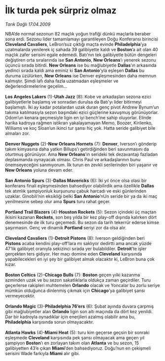 # İlk turda pek sürpriz olmaz

*Tarık Dağlı 17.04.2009*

<div class="taraf_structure_2col_1zq">
<div class="margen_n">



 <p>NBA’de normal sezonun 82 maçlık yoğun trafiği dünkü maçlarla beraber sona erdi. Sezonu lider tamamlamayı garantileyen Doğu Konferansı birincisi <b>Cleveland Cavaliers</b>, LeBron’suz çıktığı maçta evinde <b>Philadelphia</b>’ya uzatmalarda yenilerek iç sahada 39 galibiyette kaldı ve <b>Boston</b>’a ait olan 40 maçlık zafer serisini egale edemedi. Batı’nın tek galibiyetle bütün dengeleri değiştiren orta sıralarında ise <b>San Antonio</b>, <b>New Orleans</b>’ı yenerek sezonu üçüncü sırada bitirdi. <b>New Orleans</b> ise bu mağlubiyetle <b>Dallas</b>’ın arkasında yedinci sırada kaldı ama eminiz ki <b>San Antonio</b>’yla eşleşen <b>Dallas</b> bu duruma üzülürken, <b>New Orleans</b> ise Denver eşleşmesinden daha memnun kalmıştır. Şimdi lafı daha fazla uzatmadan eşleşmeler ve değerlendirmelerine geçelim...<b> <br/><br/>Los Angeles Lakers</b> (1)-<b>Utah Jazz</b> (8): Kobe ve arkadaşları sezona ezici galibiyetlerle başlamış ve sonradan durulsa da Batı’yı lider bitirmeyi başlamıştı. İki ay kadar potalardan uzak duran genç pivot Andrew Bynum’un takıma katılmasıyla sezon başındaki ezici güçlerine kavuşmuş görünüyorlar. Odom’un kenara geçmesiyle ligin en iyi bench’ine sahip oluyorlar. Elinde harika kadroya rağmen istikrarı yakalayamayan Memo, Boozer, Kirilenko, Williams ve koç Sloan’un ikinci tur şansı hiç yok. Hatta seride galibiyet bile almaları zor.<b> <br/><br/>Denver Nuggets</b> (2)-<b>New Orleans Hornets</b> (7): <b>Denver</b>, Iverson’ı gönderip takım kimyasına daha yatkın Billups’ı getirdiğinden beri savunmasını da oturtmuş görünüyor. Ama <b>New Orleans</b>’ın serideki tek dezavantajı fazladan deplasmanda oynayacak olması. Chris Paul ve arkadaşlarının bunu önemseyeceğini sanmıyorum. İlk turun en zevkli serilerinden biri yaşanır ve <b>New Orleans</b> yoluna devam eder.<b> <br/><br/>San Antonio Spurs</b> (3)-<b>Dallas Mavericks</b> (6): İki yıl önce olsa olası bir konferans finali eşleşmesinden bahsediyor olabilirdik ama özellikle <b>Dallas</b> tek atımlık şampiyonluk kurşununu çabuk harcadı ve eski günlerinden uzaklar. Ginobili’nin eksikliği belki <b>San Antonio</b>’nUn seride bir ya da iki maç yenilmesine sebep olur ama <b>Spurs</b> turu rahat geçer.<b> <br/><br/>Portland Trail Blazers</b> (4)-<b>Houston Rockets</b> (5): Sezon içindeki üç maçtan ikisini kazanan <b>Rockets</b>, son beş yılda bir kez play-off dışında kalırken dört denemesinde de ilk turu geçemedi. Bu sezon da tarih tekerrür ederse kimse şaşırmasın. Genç ve dinamik <b>Portland</b> seriyi zor da olsa alır.<b> <br/><br/>Cleveland Cavaliers</b> (1)-<b>Detroit Pistons</b> (8): Iverson geldiğinden beri <b>Pistons</b> acaba kendini play-off’lara mı saklıyor dedirtti ama ancak yüzde 47’lik galibiyet oranıyla sekizinci sırada yer bulabildiler. <b>Detroit</b>’te işler gerçekten ters gidiyor. Her maçı domine eden <b>Cleveland</b> karşısında yapabilecekleri en iyi şey bir galibiyet almak olacaktır ki, LeBron buna çok kızar.<b> <br/><br/>Boston Celtics</b> (2)-<b>Chicago Bulls</b> (7): <b>Boston</b> geçen yılki kazanma azminden uzak ve bu sezon sakatlıklarla oldukça zaman geçirdiler. Turu geçerlerse rakipleri muhtemelen <b>Orlando</b> olacak ve Yoncalar bu zorlu seriye mümkün olduğunca dinlenmiş çıkmak için <b>Chicago</b>’ya galibiyet şansı vermeyecektir.<b> <br/><br/>Orlando Magic</b> (3)-<b>Philadelphia 76’ers</b> (6): Şubat ayında duvara çarpmış gibi mağlubiyetler alan <b>Orlando</b> ligin son altı maçında da dört kez yenildi. Dar bir kadroyla oynadıklar için enerjileri azalmış olabilir ama bu, <b>Philadelphia</b> karşısında sorun olmayacaktır. <b><br/><br/>Atlanta Hawks</b> (4)-<b>Miami Heat</b> (5): turu kim geçerse geçsin bir sonraki eşleşmede <b>Cleveland</b> karşısında pek şansı olmayacak ama geçen yıl şampiyon <b>Boston</b>’ı en zorlayan takım olan <b>Atlanta</b> ve bu sezon, 15 galibiyetten 43’e çıkan <b>Miami</b>’den bahsediyoruz. Doğu’nun en çekişmeli serisini Wade farkıyla <b>Miami</b> alır gibi.</p>
<br/>
<br/>
<br/>



<br/>


<div id="taraf_not">
</div>

</div>


</div>
